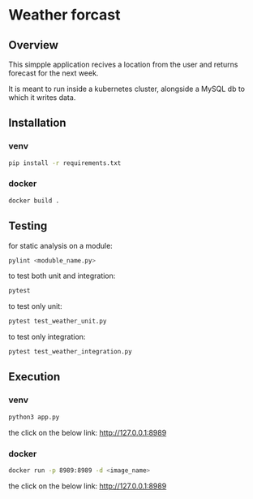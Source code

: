 # Weather forcast

## Overview

This simpple application recives a location from the user and returns forecast for the next week.

It is meant to run inside a kubernetes cluster, alongside a MySQL db to which it writes data.

## Installation

### venv 
 
```bash
pip install -r requirements.txt
```

### docker

```bash
docker build .
```

## Testing

for static analysis on a module:
```bash
pylint <moduble_name.py>
```

to test both unit and integration:
```bash
pytest
```

to test only unit:
```bash
pytest test_weather_unit.py

```

to test only integration:
```bash
pytest test_weather_integration.py
```

## Execution

### venv

```bash
python3 app.py
```
the click on the below link:
http://127.0.0.1:8989

### docker 
```bash
docker run -p 8989:8989 -d <image_name>
```
the click on the below link:
http://127.0.0.1:8989


